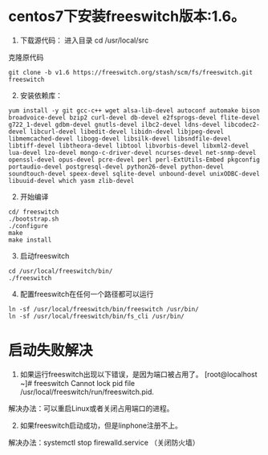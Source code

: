 # centos7下安装freeswitch版本:1.6。

1. 下载源代码：
进入目录 cd /usr/local/src

克隆原代码
```
git clone -b v1.6 https://freeswitch.org/stash/scm/fs/freeswitch.git freeswitch
```

2. 安装依赖库：
```
yum install -y git gcc-c++ wget alsa-lib-devel autoconf automake bison broadvoice-devel bzip2 curl-devel db-devel e2fsprogs-devel flite-devel g722_1-devel gdbm-devel gnutls-devel ilbc2-devel ldns-devel libcodec2-devel libcurl-devel libedit-devel libidn-devel libjpeg-devel libmemcached-devel libogg-devel libsilk-devel libsndfile-devel libtiff-devel libtheora-devel libtool libvorbis-devel libxml2-devel lua-devel lzo-devel mongo-c-driver-devel ncurses-devel net-snmp-devel openssl-devel opus-devel pcre-devel perl perl-ExtUtils-Embed pkgconfig portaudio-devel postgresql-devel python26-devel python-devel soundtouch-devel speex-devel sqlite-devel unbound-devel unixODBC-devel libuuid-devel which yasm zlib-devel
```

2. 开始编译
```
cd/ freeswitch
./bootstrap.sh
./configure
make
make install
```

3. 启动freeswitch
```
cd /usr/local/freeswitch/bin/
./freeswitch
```

4. 配置freeswitch在任何一个路径都可以运行
```
ln -sf /usr/local/freeswitch/bin/freeswitch /usr/bin/
ln -sf /usr/local/freeswitch/bin/fs_cli /usr/bin/
```

# 启动失败解决

1. 如果运行freeswitch出现以下错误，是因为端口被占用了。
[root@localhost ~]# freeswitch
Cannot lock pid file /usr/local/freeswitch/run/freeswitch.pid.

解决办法：可以重启Linux或者关闭占用端口的进程。

2. 如果freeswitch启动成功，但是linphone注册不上。

解决办法：systemctl stop firewalld.service （关闭防火墙）
